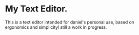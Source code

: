 # My Text Editor.

This is a text editor intended for daniel's personal use, 
based on ergonomics and simplicity! still a work in progress.
